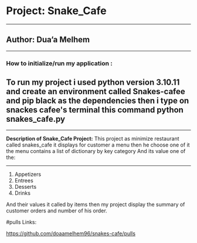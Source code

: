 # Project: Snake_Cafe
********
## Author: Dua’a Melhem
***********
### How to initialize/run my application :
To run my project i used python version 3.10.11
and create an environment called Snakes-cafee
and pip black  as  the dependencies then i type on snackes cafee's terminal this command 
python snakes_cafe.py
-----
********
**Description of Snake_Cafe Project:**
This project as minimize restaurant called  snakes_cafe it displays for customer a menu then he choose one of it 
the menu contains a list of dictionary by key category
And its value one of the:
******
1.	Appetizers
2.	Entrees
3.	Desserts
4.	Drinks

And their values it called by items 
then my project display the summary of customer orders and number of his order.

#pulls Links:

https://github.com/doaamelhem96/snakes-cafe/pulls

